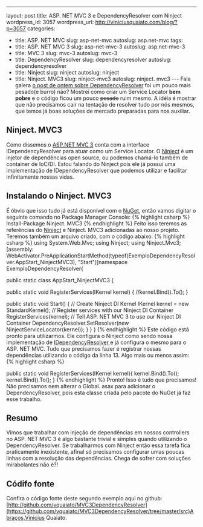 --- 
layout: post
title: ASP. NET MVC 3 e DependencyResolver com Ninject
wordpress_id: 3057
wordpress_url: http://viniciusquaiato.com/blog/?p=3057
categories: 
- title: ASP. NET MVC
  slug: asp-net-mvc
  autoslug: asp.net-mvc
tags: 
- title: ASP. NET MVC 3
  slug: asp-net-mvc-3
  autoslug: asp.net-mvc-3
- title: MVC 3
  slug: mvc-3
  autoslug: mvc-3
- title: DependencyResolver
  slug: dependencyresolver
  autoslug: dependencyresolver
- title: Ninject
  slug: ninject
  autoslug: ninject
- title: Ninject. MVC3   slug: ninject-mvc3
  autoslug: ninject. mvc3 ---
Fala galera [o post de ontem sobre DependencyResolver](http://viniciusquaiato.com/blog/asp-net-mvc-3-e-o-dependencyresolver/) foi um pouco mais pesado(e burro) não? Mostrei como criar um Service Locator **bem pobre** e o código ficou um pouco <del datetime="2011-02-02T16:14:00+00:00">pesado</del> ruim mesmo. A idéia é mostrar que não precisamos cair na tentação de resolver tudo por nós mesmos, que temos já boas soluções de mercado preparadas para nos auxiliar.

## Ninject. MVC3 
Como dissemos o [ASP.NET MVC 3](http://viniciusquaiato.com/blog/asp-net-mvc-3) conta com a interface IDependencyResolver para atuar como um Service Locator. O [Ninject](http://ninject.org/) é um injetor de dependências open source, ou podemos chamá-lo também de container de IoC/DI. Estou falando do Ninject pois ele já possui uma implementação de IDependencyResolver que podemos utilizar e facilitar infinitamente nossas vidas.

## Instalando o Ninject. MVC3 
É óbvio que isso tudo já está disponível com o [NuGet](http://viniciusquaiato.com/blog/tag/nuget/), então vamos digitar o seguinte comando no Package Manager Console:
{% highlight csharp %}
Install-Package Ninject. MVC3 
{% endhighlight %}
Feito isso teremos as referências do [Ninject](http://viniciusquaiato.com/blog/singletons-ecologicos/) e Ninject. MVC3 adicionadas ao nosso projeto. Teremos também um arquivo criado, com o código abaixo:
{% highlight csharp %}
using System.Web.Mvc;
    using Ninject;
    using Ninject.Mvc3;
    [assembly: WebActivator.PreApplicationStartMethod(typeof(ExemploDependencyResolver.AppStart_NinjectMVC3), "Start")]namespace ExemploDependencyResolver{    

public 
static class AppStart_NinjectMVC3    {        

public 
static void RegisterServices(IKernel kernel)        {            //kernel.Bind<ithingrepository>().To<sqlthingrepository>();
    }
        
public 
static void Start()        {            // Create Ninject DI Kernel             IKernel kernel = new StandardKernel();
    // Register services with our Ninject DI Container            RegisterServices(kernel);
    // Tell ASP. NET MVC 3 to use our Ninject DI Container             DependencyResolver.SetResolver(new NinjectServiceLocator(kernel));
    }
    }
}
</sqlthingrepository></ithingrepository>
{% endhighlight %}
Este código está pronto para utilizarmos. Ele configura o Ninject como sendo nossa implementação de [IDependencyResolver ](http://viniciusquaiato.com/blog/asp-net-mvc-3-e-o-dependencyresolver/)e já configura o mesmo para o ASP. NET MVC. Tudo que precisamos fazer é registrar nossas dependências utilizando o código da linha 13. Algo mais ou menos assim:
{% highlight csharp %}

public 
static void RegisterServices(IKernel kernel){    kernel.Bind<idependencia1>().To<dummydependencia1>();
    kernel.Bind<idependencia2>().To<dummydependencia2>();
    }
</dummydependencia2></idependencia2></dummydependencia1></idependencia1>
{% endhighlight %}
Pronto! Isso é tudo que precisamos! Não precisamos nem alterar o Global. asax para adicionar o DependencyResolver, pois esta classe criada pelo pacote do NuGet já faz esse trabalho.

## Resumo
Vimos que trabalhar com injeção de dependências em nossos controllers no ASP. NET MVC 3 é algo bastante trivial e simples quando utilizando o DependencyResolver. Se trabalharmos com Ninject então essa tarefa fica praticamente inexistente, afinal só precisamos configurar umas poucas linhas com a resolução das dependências. Chega de sofrer com soluções mirabolantes não é?!

## Códifo fonte
Confira o código fonte deste segundo exemplo aqui no github: [http://github.com/vquaiato/MVC3DependencyResolver](https://github.com/vquaiato/MVC3DependencyResolver/tree/master/src)Abraços,Vinicius Quaiato.
